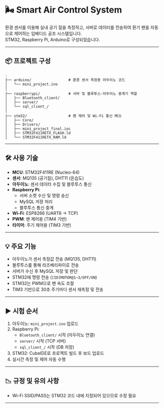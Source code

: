 # 🌬️ Smart Air Control System

환경 센서를 이용해 실내 공기 질을 측정하고, 서버로 데이터를 전송하여 환기 팬을 자동으로 제어하는 임베디드 공조 시스템입니다.  
STM32, Raspberry Pi, Arduino로 구성되었습니다.

---

## 📦 프로젝트 구성

```plaintext
.
├── arduino/                 # 환경 센서 측정용 아두이노 코드
│   └── mini_project.ino    
│
├── raspberrypi/             # 서버 및 블루투스-아두이노 중계기 역할
│   ├── Bluetooth_client/    
│   ├── server/              
│   └── sql_client_/         
│
├── stm32/                   # 팬 제어 및 Wi-Fi 통신 MCU
│   ├── Core/               
│   ├── Drivers/             
│   ├── mini_project_final.ioc     
│   ├── STM32F411RETX_FLASH.ld     
│   └── STM32F411RETX_RAM.ld       
```

---

## 🛠️ 사용 기술

- **MCU**: STM32F411RE (Nucleo-64)
- **센서**: MQ135 (공기질), DHT11 (온습도)
- **아두이노**: 센서 데이터 수집 및 블루투스 통신
- **Raspberry Pi**:
  - 서버 소켓 수신 및 명령 송신
  - MySQL 저장 처리
  - 블루투스 통신 중계
- **Wi-Fi**: ESP8266 (UART6 → TCP)
- **PWM**: 팬 제어용 (TIM4 기반)
- **타이머**: 주기 제어용 (TIM3 기반)

---

## 💡 주요 기능

- 아두이노가 센서 측정값 전송 (MQ135, DHT11)
- 블루투스를 통해 라즈베리파이로 전송
- 서버가 수신 후 MySQL 저장 및 판단
- STM32에 명령 전송 (`[ID]MOTOR@1~3/OFF/ON`)
- STM32는 PWM으로 팬 속도 조절
- TIM3 기반으로 30초 주기마다 센서 재측정 및 전송

---

## ▶️ 시험 순서

1. 아두이노: `mini_project.ino` 업로드
2. Raspberry Pi:
   - `Bluetooth_client/` 시작 (아두이노 연결)
   - `server/` 시작 (TCP 서버)
   - `sql_client_/` 시작 (DB 저장)
3. STM32: CubeIDE로 프로젝트 빌드 후 보드 업로드
4. 실시간 측정 및 제어 자동 수행

---

## 📉 규정 및 유의 사항

- Wi-Fi SSID/PASS는 STM32 코드 내에 지정되어 있으므로 수정 필요

---

